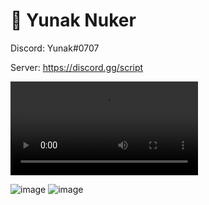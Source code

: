 # 🌟 Yunak Nuker

Discord: Yunak#0707

Server: https://discord.gg/script



![video](https://user-images.githubusercontent.com/64258925/179221221-d6bcc5df-cf5e-4184-8e24-de69d110733d.mp4)

![image](https://user-images.githubusercontent.com/64258925/179219941-63dbf9b3-f09f-459d-9003-ad07b1fcaa51.png)
![image](https://user-images.githubusercontent.com/64258925/179220032-81fde567-13fe-478e-b8be-9d9c2f9523c1.png)
